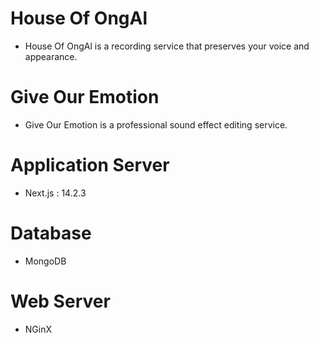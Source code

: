 # House Of OngAl
- House Of OngAl is a recording service that preserves your voice and appearance.

# Give Our Emotion
- Give Our Emotion is a professional sound effect editing service.

# Application Server
- Next.js : 14.2.3

# Database
- MongoDB

# Web Server
- NGinX
